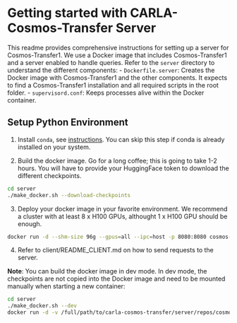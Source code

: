 
# Getting started with CARLA-Cosmos-Transfer Server

This readme provides comprehensive instructions for setting up a server for Cosmos-Transfer1. We use a Docker image that includes Cosmos-Transfer1 and a server enabled to handle queries. Refer to the `server` directory to understand the different components:
     - `Dockerfile.server`: Creates the Docker image with Cosmos-Transfer1 and the other components. It expects to find a Cosmos-Transfer1 installation and all required scripts in the root folder.
     - `supervisord.conf`: Keeps processes alive within the Docker container.

## Setup Python Environment

1. Install `conda`, see [instructions](https://docs.conda.io/projects/conda/en/latest/user-guide/install/index.html). You can skip this step if conda is already installed on your system.

2. Build the docker image. Go for a long coffee; this is going to take 1-2 hours. You will have to provide your HuggingFace token to download the different checkpoints.
```bash
cd server
./make_docker.sh --download-checkpoints
```

3. Deploy your docker image in your favorite environment. We recommend a cluster with at least 8 x H100 GPUs, althought 1 x H100 GPU should be enough.

```bash
docker run -d --shm-size 96g --gpus=all --ipc=host -p 8080:8080 cosmos-transfer1-carla

```

4. Refer to client/README_CLIENT.md on how to send requests to the server.

**Note**: You can build the docker image in dev mode. In dev mode, the checkpoints are not copied into the Docker image and need to be mounted manually when starting a new container:

```bash
cd server
./make_docker.sh --dev
docker run -d -v /full/path/to/carla-cosmos-transfer/server/repos/cosmos-transfer1/checkpoints:/workspace/checkpoints --shm-size 96g --gpus=all --ipc=host -p 8080:8080 cosmos-transfer1-carla
```